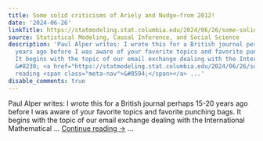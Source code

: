 ```yaml
---
title: Some solid criticisms of Ariely and Nudge—from 2012!
date: '2024-06-26'
linkTitle: https://statmodeling.stat.columbia.edu/2024/06/26/some-solid-criticisms-of-ariely-and-nudge-from-2012/
source: Statistical Modeling, Causal Inference, and Social Science
description: 'Paul Alper writes: I wrote this for a British journal perhaps 15-20
  years ago before I was aware of your favorite topics and favorite punching bags.
  It begins with the topic of our email exchange dealing with the International Mathematical
  &#8230; <a href="https://statmodeling.stat.columbia.edu/2024/06/26/some-solid-criticisms-of-ariely-and-nudge-from-2012/">Continue
  reading <span class="meta-nav">&#8594;</span></a> ...'
disable_comments: true
---
```

Paul Alper writes: I wrote this for a British journal perhaps 15-20 years ago before I was aware of your favorite topics and favorite punching bags. It begins with the topic of our email exchange dealing with the International Mathematical &#8230; <a href="https://statmodeling.stat.columbia.edu/2024/06/26/some-solid-criticisms-of-ariely-and-nudge-from-2012/">Continue reading <span class="meta-nav">&#8594;</span></a> ...
